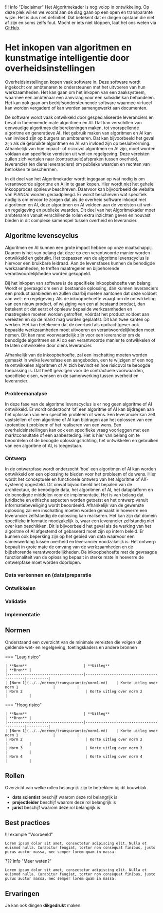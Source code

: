 !!! info "Disclaimer"
Het Algoritmekader is nog volop in ontwikkeling. Op deze plek willen we vooral aan de slag gaan op een open en transparante wijze. Het is dus niet definitief. Dat betekent dat er dingen opstaan die niet af zijn en soms zelfs fout. Mocht er iets niet kloppen, laat het ons weten via [GitHub](https://github.com/MinBZK/Algoritmekader).

# Het inkopen van algoritmen en kunstmatige intelligentie door overheidsinstellingen
Overheidsinstellingen kopen vaak software in. Deze software wordt ingekocht om ambtenaren te ondersteunen met het uitvoeren van hun werkzaamheden. Het kan gaan om het inkopen van een zaaksysteem, waarmee een ambtenaar een aanvraag voor een subsidie kan behandelen. Het kan ook gaan om bedrijfsondersteunende software waarmee virtueel kan worden vergaderd of kan worden samengewerkt aan documenten. 

De software wordt vaak ontwikkeld door gespecialiseerde leveranciers en bevat in toenemende mate algoritmen en AI. Dat kan verschillen van eenvoudige algoritmes die berekeningen maken, tot voorspellende algoritme en generatieve AI. Het gebruik maken van algoritmen en AI kan van invloed zijn op burgers en ambtenaren. Dat kan bijvoorbeeld het geval zijn als de gebruikte algoritmen en AI van invloed zijn op besluitvorming. Afhankelijk van hoe impact- of risicovol algoritmen en AI zijn, moet worden voldaan aan specifieke vereisten uit wet-en regelgeving. Deze vereisten zullen zich vertalen naar (contractuele)afspraken tussen overheid, leverancier (en diens leveranciers) om publieke waarden en rechten van betrokken te beschermen. 

In dit deel van het Algoritmekader wordt ingegaan op wat nodig is om verantwoorde algoritme en AI in te gaan kopen. Hier wordt niet het gehele inkoopproces opnieuw beschreven. Daarvoor kan bijvoorbeeld de website van PIANOo worden geraadpleegd. Er wordt beschreven wat specifiek nodig is om ervoor te zorgen dat als de overheid software inkoopt met algoritmen en AI, deze algoritmen en AI voldoen aan de vereisten uit wet- en regelgeving en publieke waarden. Dit deel van het Algoritmekader moet ambtenaren vanuit verschillende rollen extra inzichten geven en houvast bieden in dit complexe samenspel tussen overheid en leverancier. 

## Algoritme levenscyclus
Algoritmen en AI kunnen een grote impact hebben op onze maatschappij. Daarom is het van belang dat deze op een verantwoorde manier worden ontwikkeld en gebruikt. Het toepassen van de algoritme levenscyclus is hiervoor een bruikbare leidraad. Aan de levensfases kunnen de benodigde werkzaamheden, te treffen maatregelen en bijbehorende verantwoordelijkheden worden gekoppeld.  

Bij het inkopen van software is de specifieke inkoopbehoefte van belang. Wordt er gevraagd om een al bestaande oplossing, dan kunnen leveranciers een product aanbieden en zullen daarbij moeten aantonen dat deze voldoet aan wet- en regelgeving. Als de inkoopbehoefte vraagt om de ontwikkeling van een nieuw product, of wijziging van een al bestaand product, dan betekent dit dat eerst of opnieuw bepaalde werkzaamheden en maatregelen moeten worden getroffen, vóórdat het product voldoet aan vereisten en op de markt mag worden geplaatst. Dit kan twee kanten op werken. Het kan betekenen dat de overheid als opdrachtgever ook bepaalde werkzaamheden moet uitvoeren en verantwoordelijkheden moet nemen. Dit kan rand voorwaardelijk zijn voor een leverancier om de benodigde algoritmen en AI op een verantwoorde manier te ontwikkelen of te laten ontwikkelen door diens leverancier. 

Afhankelijk van de inkoopbehoefte, zal een inschatting moeten worden gemaakt in welke levensfase een aangeboden, een te wijzigen of een nog te ontwikkelen algoritmen of AI zich bevindt en hoe risicovol te beoogde toepassing is. Dat heeft gevolgen voor de contractuele voorwaarden, specifieke eisen, wensen en de samenwerking tussen overheid en leverancier. 

### Probleemanalyse
In deze fase van de algoritme levenscyclus is er nog geen algoritme of AI ontwikkeld. Er wordt onderzocht ‘of’ een algoritme of AI kan bijdragen aan het oplossen van een specifiek probleem of wens. Een leverancier kan zelf vaststellen of een algoritme of AI kan bijdragen aan het oplossen van een (potentieel) probleem of het realiseren van een wens. Een overheidsinstellingen kan ook een specifieke vraag voorleggen met een marktconsultatie of een aanbesteding. Het is hier van belang om te beoordelen of de beoogde oplossingsrichting, het ontwikkelen en gebruiken van een algoritme of AI, is toegestaan. 

### Ontwerp
In de ontwerpfase wordt onderzocht ‘hoe’ een algoritmen of AI kan worden ontwikkeld om een oplossing te bieden voor het probleem of de wens. Hier wordt het conceptuele en functionele ontwerp van het algoritme of AI(-systeem) opgesteld. Dit omvat bijvoorbeeld het bepalen van de architectuur, de benodigde data, het algoritmen of AI, het dataplatform en de benodigde middelen voor de implementatie. Het is van belang dat juridische en ethische aspecten worden getoetst en het ontwerp vanuit informatiebeveiliging wordt beoordeeld. 
Afhankelijk van de gewenste oplossing zal een inschatting moeten worden gemaakt in hoeverre een leverancier zelfstandig de oplossing kan realiseren. Het kan zijn dat domein specifieke informatie noodzakelijk is, waar een leverancier zelfstandig niet over kan beschikken. Dit is bijvoorbeeld het geval als de werking van het algoritme of AI afgestemd of gebaseerd moet zijn op intern beleid. Er kunnen ook beperking zijn op het gebied van data waarvoor een samenwerking tussen overheid en leverancier noodzakelijk is. 
Het ontwerp bepaalt in grote mate de omvang van de werkzaamheden en de bijbehorende verantwoordelijkheden. De inkoopbehoefte met de gevraagde functionaliteit van de oplossing bepaalt in sterke mate in hoeverre de ontwerpfase moet worden doorlopen. 


### Data verkennen en (data)preparatie


### Ontwikkelen


### Validatie



### Implementatie


## Normen

Onderstaand een overzicht van de minimale vereisten die volgen uit geldende wet- en regelgeving, toetingskaders en andere bronnen

=== "Laag risico" 

    | **Norm**                          | **Uitleg**                               | **Bron** |
    |-----------------------------------|------------------------------------------|----------|
    | [Norm 1](../../normen/transparantie/norm1.md)    | Korte uitleg over norm 1                |          |
    | Norm 2                             | Korte uitleg over norm 2                |          |
    
=== "Hoog risico"

    | **Norm**                          | **Uitleg**                               | **Bron** |
    |-----------------------------------|------------------------------------------|----------|
    | [Norm 1](../../normen/transparantie/norm1.md)    | Korte uitleg over norm 1                |          |
    | Norm 2                             | Korte uitleg over norm 2                |          |
    | Norm 3                             | Korte uitleg over norm 3                |          |
    | Norm 4                             | Korte uitleg over norm 4                |          |


## Rollen
Overzicht van welke rollen belangrijk zijn te betrekken bij dit bouwblok. 

<div class="grid cards" markdown>

- __dats scientist__ beschijf waarom deze rol belangrijk is
- __projectleider__ beschijf waarom deze rol belangrijk is
- __jurist__ beschijf waarom deze rol belangrijk is

</div>

## Best practices


!!! example "Voorbeeld"

    Lorem ipsum dolor sit amet, consectetur adipiscing elit. Nulla et
    euismod nulla. Curabitur feugiat, tortor non consequat finibus, justo
    purus auctor massa, nec semper lorem quam in massa.

??? info "Meer weten?"

    Lorem ipsum dolor sit amet, consectetur adipiscing elit. Nulla et
    euismod nulla. Curabitur feugiat, tortor non consequat finibus, justo
    purus auctor massa, nec semper lorem quam in massa.

## Ervaringen

Je kan ook dingen **dikgedrukt** maken. 

